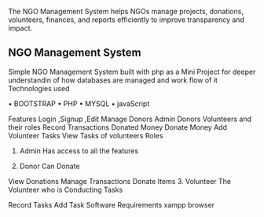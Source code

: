 The NGO Management System helps NGOs manage projects, donations, volunteers, finances, and reports efficiently to improve transparency and impact.

## NGO Management System
Simple NGO Management System built with php as a Mini Project for deeper understandin of how databases are managed and work flow of it Technologies used

• BOOTSTRAP
• PHP
• MYSQL
• javaScript

Features
Login ,Signup ,Edit
Manage Donors
Admin Donors Volunteers and their roles
Record Transactions Donated Money
Donate Money
Add Volunteer Tasks
View Tasks of volunteers
Roles
1. Admin
Has access to all the features

2. Donor
Can Donate

View Donations
Manage Transactions
Donate Items
3. Volunteer
The Volunteer who is Conducting Tasks

Record Tasks
Add Task
Software Requirements
xampp
browser
